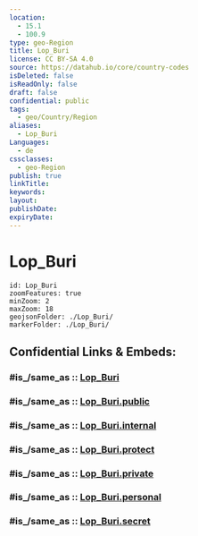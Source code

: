 ```yaml
---
location:
  - 15.1
  - 100.9
type: geo-Region
title: Lop_Buri
license: CC BY-SA 4.0
source: https://datahub.io/core/country-codes
isDeleted: false
isReadOnly: false
draft: false
confidential: public
tags:
  - geo/Country/Region
aliases:
  - Lop_Buri
Languages:
  - de
cssclasses:
  - geo-Region
publish: true
linkTitle:
keywords:
layout:
publishDate:
expiryDate:
---
```


# Lop_Buri

```leaflet
id: Lop_Buri
zoomFeatures: true 
minZoom: 2 
maxZoom: 18
geojsonFolder: ./Lop_Buri/
markerFolder: ./Lop_Buri/
```


## Confidential Links & Embeds: 

### #is_/same_as :: [Lop_Buri](/_Standards/Earth/Continent/Asia/Asia~South~East/Thailand/Provinces~Thailand/Lop_Buri.md) 

### #is_/same_as :: [Lop_Buri.public](/_public/Earth/Continent/Asia/Asia~South~East/Thailand/Provinces~Thailand/Lop_Buri.public.md) 

### #is_/same_as :: [Lop_Buri.internal](/_internal/Earth/Continent/Asia/Asia~South~East/Thailand/Provinces~Thailand/Lop_Buri.internal.md) 

### #is_/same_as :: [Lop_Buri.protect](/_protect/Earth/Continent/Asia/Asia~South~East/Thailand/Provinces~Thailand/Lop_Buri.protect.md) 

### #is_/same_as :: [Lop_Buri.private](/_private/Earth/Continent/Asia/Asia~South~East/Thailand/Provinces~Thailand/Lop_Buri.private.md) 

### #is_/same_as :: [Lop_Buri.personal](/_personal/Earth/Continent/Asia/Asia~South~East/Thailand/Provinces~Thailand/Lop_Buri.personal.md) 

### #is_/same_as :: [Lop_Buri.secret](/_secret/Earth/Continent/Asia/Asia~South~East/Thailand/Provinces~Thailand/Lop_Buri.secret.md)

